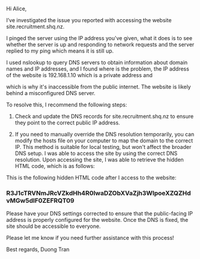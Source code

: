 Hi Alice,

I’ve investigated the issue you reported with accessing the website site.recruitment.shq.nz.

I pinged the server using the IP address you've given, what it does is to see whether the server is up and responding to network requests and the server replied to my ping which means it is still up.

I used nslookup to query DNS servers to obtain information about domain names and IP addresses, and I found where is the problem, the IP address of the website is 192.168.1.10 which is a private address and 

which is why it's inaccessible from the public internet. The website is likely behind a misconfigured DNS server.

To resolve this, I recommend the following steps:

1. Check and update the DNS records for site.recruitment.shq.nz to ensure they point to the correct public IP address.

2. If you need to manually override the DNS resolution temporarily, you can modify the hosts file on your computer to map the domain to the correct IP. This method is suitable for local testing, but won't affect the broader DNS setup.
I was able to access the site by using the correct DNS resolution. Upon accessing the site, I was able to retrieve the hidden HTML code, which is as follows:

This is the following hidden HTML code after I access to the website: 

### R3J1cTRVNmJRcVZkdHh4R0IwaDZObXVaZjh3WlpoeXZQZHdvMGw5dlF0ZEFRQT09

Please have your DNS settings corrected to ensure that the public-facing IP address is properly configured for the website. Once the DNS is fixed, the site should be accessible to everyone.

Please let me know if you need further assistance with this process!

Best regards,
Duong Tran
